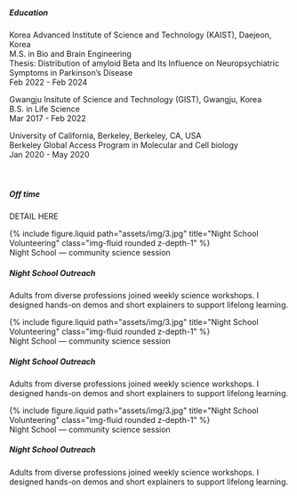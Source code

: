 <h5 style="font-weight:700;">Education</h5>

Korea Advanced Institute of Science and Technology (KAIST), Daejeon, Korea<br>
M.S. in Bio and Brain Engineering<br>
Thesis: Distribution of amyloid Beta and Its Influence on Neuropsychiatric Symptoms in Parkinson’s Disease<br>
Feb 2022 - Feb 2024

Gwangju Insitute of Science and Technology (GIST), Gwangju, Korea<br>
B.S. in Life Science<br>
Mar 2017 - Feb 2022

University of California, Berkeley, Berkeley, CA, USA<br>
Berkeley Global Access Program in Molecular and Cell biology<br>
Jan 2020 - May 2020
<br>
<br>
<br>

<h5 style="font-weight:700;">Off time</h5>

DETAIL HERE

<div class="row align-items-center">
  <div class="col-sm-4">
    {% include figure.liquid
       path="assets/img/3.jpg"
       title="Night School Volunteering"
       class="img-fluid rounded z-depth-1" %}
    <div class="caption">Night School — community science session</div>
  </div>
  <div class="col-sm-8">
    <h5>Night School Outreach</h5>
    <p>Adults from diverse professions joined weekly science workshops.
       I designed hands-on demos and short explainers to support lifelong learning.</p>
  </div>
</div>
<div class="row align-items-center">
  <div class="col-sm-4">
    {% include figure.liquid
       path="assets/img/3.jpg"
       title="Night School Volunteering"
       class="img-fluid rounded z-depth-1" %}
    <div class="caption">Night School — community science session</div>
  </div>
  <div class="col-sm-8">
    <h5>Night School Outreach</h5>
    <p>Adults from diverse professions joined weekly science workshops.
       I designed hands-on demos and short explainers to support lifelong learning.</p>
  </div>
</div>
<div class="row align-items-center">
  <div class="col-sm-4">
    {% include figure.liquid
       path="assets/img/3.jpg"
       title="Night School Volunteering"
       class="img-fluid rounded z-depth-1" %}
    <div class="caption">Night School — community science session</div>
  </div>
  <div class="col-sm-8">
    <h5>Night School Outreach</h5>
    <p>Adults from diverse professions joined weekly science workshops.
       I designed hands-on demos and short explainers to support lifelong learning.</p>
  </div>
</div>
